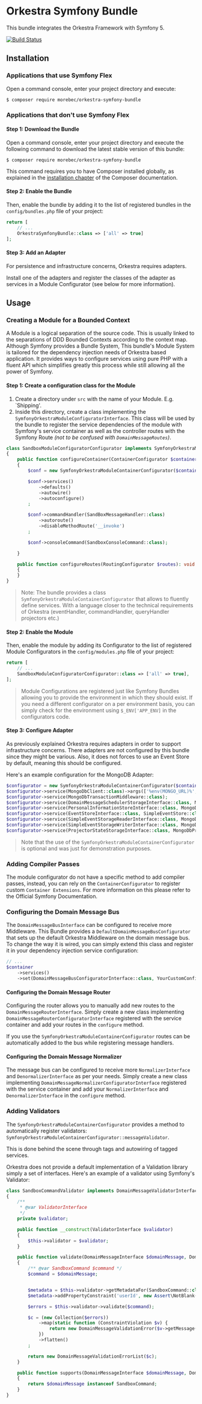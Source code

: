 # Orkestra Symfony Bundle
This bundle integrates the Orkestra Framework with Symfony 5.

[![Build Status](https://travis-ci.com/Morebec/OrkestraSymfonyBundle.svg?branch=v1.x)](https://travis-ci.com/Morebec/OrkestraSymfonyBundle)

## Installation

### Applications that use Symfony Flex

Open a command console, enter your project directory and execute:

```console
$ composer require morebec/orkestra-symfony-bundle
```

### Applications that don't use Symfony Flex

#### Step 1: Download the Bundle

Open a command console, enter your project directory and execute the
following command to download the latest stable version of this bundle:

```console
$ composer require morebec/orkestra-symfony-bundle
```

This command requires you to have Composer installed globally, as explained
in the [installation chapter](https://getcomposer.org/doc/00-intro.md)
of the Composer documentation.

#### Step 2: Enable the Bundle

Then, enable the bundle by adding it to the list of registered bundles
in the `config/bundles.php` file of your project:

```php
return [
    // ...
    OrkestraSymfonyBundle::class => ['all' => true]
];

```

#### Step 3: Add an Adapter
For persistence and infrastructure concerns, Orkestra requires adapters.

Install one of the adapters and register the classes of the adapter as services in a Module Configurator 
(see below for more information).
 
## Usage

### Creating a Module for a Bounded Context
A Module is a logical separation of the source code. This is usually linked to the separations of DDD Bounded Contexts 
according to the context map.
Although Symfony provides a Bundle System, This bundle's Module System is tailored for the dependency injection needs  of Orkestra
based application. It provides ways to configure services using pure PHP with a fluent API which simplifies greatly this process
while still allowing all the power of Symfony.

#### Step 1: Create a configuration class for the Module
1. Create a directory under `src` with the name of your Module. E.g. `Shipping'.
2. Inside this directory, create a class implementing the `SymfonyOrkestraModuleConfiguratorInterface`.
This class will be used by the bundle to register the service dependencies of the module with Symfony's service container
as well as the controller routes with the Symfony Route *(not to be confused with `DomainMessageRoutes`)*.
```php
class SandboxModuleConfiguratorConfigurator implements SymfonyOrkestraModuleConfiguratorInterface
{
    public function configureContainer(ContainerConfigurator $container): void
    {
        $conf = new SymfonyOrkestraModuleContainerConfigurator($container);

        $conf->services()
            ->defaults()
            ->autowire()
            ->autoconfigure()
        ;

        $conf->commandHandler(SandBoxMessageHandler::class)
            ->autoroute()
            ->disableMethodRoute('__invoke')
        ;

        $conf->consoleCommand(SandboxConsoleCommand::class);

    }

    public function configureRoutes(RoutingConfigurator $routes): void
    {
    }
}
```
> Note: The bundle provides a class `SymfonyOrkestraModuleContainerConfigurator` that allows to fluently define services.
> With a language closer to the technical requirements of Orkestra (eventHandler, commandHandler, queryHandler projectors etc.)

#### Step 2: Enable the Module
Then, enable the module by adding its Configurator to the list of registered Module Configurators in the `config/modules.php` file of your project:
```php
return [
    // ...
    SandboxModuleConfiguratorConfigurator::class => ['all' => true],
];
``` 
> Module Configurations are registered just like Symfony Bundles allowing you to provide the environment in which they should exist.
> If you need a different configurator on a per environment basis, you can simply check for the environment using `$_ENV['APP_ENV]` in the configurators code.

#### Step 3: Configure Adapter
As previously explained Orkestra requires adapters in order to support infrastructure concerns.
There adapters are not configured by this bundle since they might be various. Also, it does not forces to use an Event Store
by default, meaning this should be configured.

Here's an example configuration for the MongoDB Adapter:

```php
$configurator = new SymfonyOrkestraModuleContainerConfigurator($container);
$configurator->service(MongoDbClient::class)->args(['%env(MONGO_URL)%', '%env(MONGO_DATABASE)%']);
$configurator->service(MongoDbTransactionMiddleware::class);
$configurator->service(DomainMessageSchedulerStorageInterface::class, MongoDbDomainMessageSchedulerStorage::class);
$configurator->service(PersonalInformationStoreInterface::class, MongoDbPersonalInformationStore::class);
$configurator->service(EventStoreInterface::class, SimpleEventStore::class);
$configurator->service(SimpleEventStorageReaderInterface::class, MongoDbSimpleEventStoreStorage::class);
$configurator->service(SimpleEventStorageWriterInterface::class, MongoDbSimpleEventStoreStorage::class);
$configurator->service(ProjectorStateStorageInterface::class, MongoDbProjectorStateStorage::class);
```

> Note that the use of the `SymfonyOrkestraModuleContainerConfigurator` is optional and was just for demonstration purposes.

### Adding Compiler Passes
The module configurator do not have a specific method to add compiler passes, instead, you can rely on the `ContainerConfigurator`
to register custom `Container Extensions`. For more information on this please refer to the Official Symfony Documentation.

### Configuring the Domain Message Bus
The `DomainMessageBusInterface` can be configured to receive more Middleware.
This Bundle provides a `DefaultDomainMessageBusConfigurator` that sets up the default Orkestra Middleware on the domain message bus.
To change the way it is wired, you can simply extend this class and register it in your dependency injection service configuration:
```php
// ...
$container
    ->services()
    ->set(DomainMessageBusConfiguratorInterface::class, YourCustomConfigurator::class);
```

#### Configuring the Domain Message Router
Configuring the router allows you to manually add new routes to the `DomainMessageRouterInterface`.
Simply create a new class implementing `DomainMessageRouterConfiguratorInterface` registered with the service container
and add your routes in the `configure` method. 

If you use the `SymfonyOrkestraModuleContainerConfigurator` routes can be automatically added to the bus while registering
message handlers.

#### Configuring the Domain Message Normalizer
The message bus can be configured to receive more `NormalizerInterface` and `DenormalizerInterface` as per your needs.
Simply create a new class implementing `DomainMessageNormalizerConfiguratorInterface` registered with the service container 
and add your `NormalizerInterface` and `DenormalizerInterface` in the `configure` method.

### Adding Validators
The `SymfonyOrkestraModuleContainerConfigurator` provides a method to automatically register validators: 
`SymfonyOrkestraModuleContainerConfigurator::messageValidator`.

This is done behind the scene through tags and autowiring of tagged services.

Orkestra does not provide a default implementation of a Validation library simply a set of interfaces.
Here's an example of a validator using Symfony's Validator:

```php
class SandboxCommandValidator implements DomainMessageValidatorInterface
{
    /**
     * @var ValidatorInterface
     */
    private $validator;

    public function __construct(ValidatorInterface $validator)
    {
        $this->validator = $validator;
    }

    public function validate(DomainMessageInterface $domainMessage, DomainMessageHeaders $headers): DomainMessageValidationErrorList
    {
        /** @var SandboxCommand $command */
        $command = $domainMessage;


        $metadata = $this->validator->getMetadataFor(SandboxCommand::class);
        $metadata->addPropertyConstraint('userId', new Assert\NotBlank());

        $errors = $this->validator->validate($command);

        $c = (new Collection($errors))
            ->map(static function (ConstraintViolation $v) {
                return new DomainMessageValidationError($v->getMessage(), $v->getPropertyPath(), $v->getInvalidValue());
            })
            ->flatten()
        ;

        return new DomainMessageValidationErrorList($c);
    }

    public function supports(DomainMessageInterface $domainMessage, DomainMessageHeaders $headers): bool
    {
        return $domainMessage instanceof SandboxCommand;
    }
}
```



